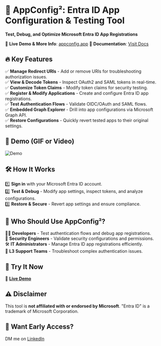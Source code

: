 # 🚀 AppConfig²: Entra ID App Configuration & Testing Tool

**Test, Debug, and Optimize Microsoft Entra ID App Registrations**

🔗 **Live Demo & More Info**: [appconfig.app](https://appconfig.app)
📖 **Documentation**: [Visit Docs](https://appconfig.app/docs)

## 🔥 Key Features
✅ **Manage Redirect URIs** - Add or remove URIs for troubleshooting authorization issues.  
✅ **View & Decode Tokens** - Inspect OAuth2 and SAML tokens in real-time.  
✅ **Customize Token Claims** - Modify token claims for security testing.  
✅ **Register & Modify Applications** - Create and configure Entra ID app registrations.  
✅ **Test Authentication Flows** - Validate OIDC/OAuth and SAML flows.  
✅ **Embedded Graph Explorer** - Drill into app configurations via Microsoft Graph API.  
✅ **Restore Configurations** - Quickly revert tested apps to their original settings.  

## 🎥 Demo (GIF or Video)
![Demo](https://yourimagehost.com/demo.gif)

## 🛠️ How It Works
1️⃣ **Sign in** with your Microsoft Entra ID account.  
2️⃣ **Test & Debug** - Modify app settings, inspect tokens, and analyze configurations.  
3️⃣ **Restore & Secure** - Revert app settings and ensure compliance.  

## 👥 Who Should Use AppConfig²?
👨‍💻 **Developers** - Test authentication flows and debug app registrations.  
🔐 **Security Engineers** - Validate security configurations and permissions.  
🛠️ **IT Administrators** - Manage Entra ID app registrations efficiently.  
🎯 **L3 Support Teams** - Troubleshoot complex authentication issues.  

## 🚀 Try It Now
🔗 **[Live Demo](https://appconfig.app)**  

## ⚠️ Disclaimer
This tool is **not affiliated with or endorsed by Microsoft**. "Entra ID" is a trademark of Microsoft Corporation.


## 📩 Want Early Access?  
DM me on [LinkedIn](https://www.linkedin.com/in/tonino-filipovic-7a501b1/) 
